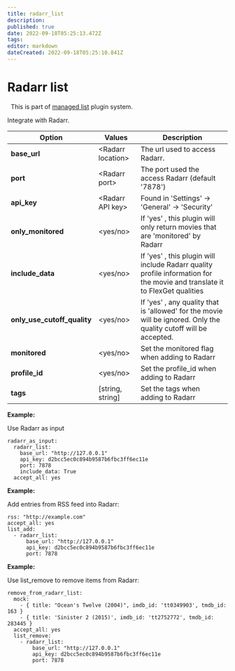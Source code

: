 ```yaml
---
title: radarr_list
description: 
published: true
date: 2022-09-18T05:25:13.472Z
tags: 
editor: markdown
dateCreated: 2022-09-18T05:25:10.841Z
---
```


# Radarr list
<div class="alert alert-success" role="info">
  
  <span class="glyphicon glyphicon glyphicon-cog"></span>
  &nbsp; This is part of [managed list](/Plugins/List) plugin system.
</div>

Integrate with Radarr.

|  Option  |  Values  |  Description  |
| --- | --- | --- |
| **base_url** | \<Radarr location> | The url used to access Radarr. |
| **port** | \<Radarr port> | The port used the access Radarr (default '7878') |
| **api_key** | \<Radarr API key> | Found in 'Settings' -> 'General' -> 'Security' |
| **only_monitored** | <yes/no> | If 'yes' , this plugin will only return movies that are 'monitored' by Radarr |
| **include_data** | <yes/no> | If 'yes' , this plugin will include Radarr quality profile information for the movie and translate it to FlexGet qualities |
| **only_use_cutoff_quality** | <yes/no> | If 'yes' , any quality that is 'allowed' for the movie will be ignored. Only the quality cutoff will be accepted. |
| **monitored** | <yes/no> | Set the monitored flag when adding to Radarr |
| **profile_id** | <yes/no> | Set the profile_id when adding to Radarr |
| **tags** | [string, string] | Set the tags when adding to Radarr |


**Example:**

Use Radarr as input


```
radarr_as_input:
  radarr_list:
    base_url: "http://127.0.0.1"
    api_key: d2bcc5ec0c894b9587b6fbc3ff6ec11e
    port: 7878
    include_data: True
  accept_all: yes
```

**Example:**

Add entries from RSS feed into Radarr:

```
rss: "http://example.com"
accept_all: yes
list_add:
  - radarr_list:
      base_url: "http://127.0.0.1"
      api_key: d2bcc5ec0c894b9587b6fbc3ff6ec11e
      port: 7878
```

**Example:**

Use list_remove to remove items from Radarr:

```
remove_from_radarr_list:
  mock:
    - { title: "Ocean's Twelve (2004)", imdb_id: 'tt0349903', tmdb_id: 163 }
    - { title: 'Sinister 2 (2015)', imdb_id: 'tt2752772', tmdb_id: 283445 }
  accept_all: yes
  list_remove:
    - radarr_list:
        base_url: "http://127.0.0.1"
        api_key: d2bcc5ec0c894b9587b6fbc3ff6ec11e
        port: 7878
```

